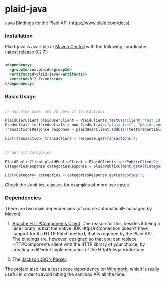 plaid-java
==========

Java Bindings for the Plaid API (https://www.plaid.com/docs)

### Installation

Plaid-java is available at [Maven Central](https://search.maven.org/#search%7Cga%7C1%7Cplaid-java) with the following coordinates (latest release 0.2.7):

```xml

<dependency>
  <groupId>com.plaid</groupId>
  <artifactId>plaid-java</artifactId>
  <version>0.2.7</version>
</dependency>

```

### Basic Usage

```java
        
// Add Amex user, get 30 days of transactions
        
PlaidUserClient plaidUserClient = PlaidClients.testUserClient("test_id", "test_secret");
Credentials testCredentials = new Credentials("plaid_test", "plaid_good");
TransactionsResponse response = plaidUserClient.addUser(testCredentials, "amex", "test@test.com", null);

List<Transaction> transactions = response.getTransactions();
        
        
// Get all Categories
        
PlaidPublicClient plaidPublicClient = PlaidClients.testPublicClient();
CategoriesResponse categoriesResponse = plaidPublicClient.getAllCategories();
        
List<Category> categories = categoriesResponse.getCategories();
```

Check the Junit test classes for examples of more use cases.

### Dependencies

There are two main dependencies (of course automatically managed by Maven):

1. [Apache HTTPComponents Client](http://hc.apache.org/httpcomponents-client-ga/index.html). One reason for this, besides it being a nice library, is that the native JDK HttpUrlConnection doesn't have support for the HTTP Patch method, that is required by the Plaid API. The bindings are, however, designed so that you can replace HTTPComponents client with the HTTP library of your choice, by creating a different implementation of the HttpDelegate interface.

2. The [Jackson JSON Parser](http://jackson.codehaus.org/).

The project also has a test scope dependency on [Wiremock](http://wiremock.org), which is really useful in order to avoid hitting the sandbox API all the time.

